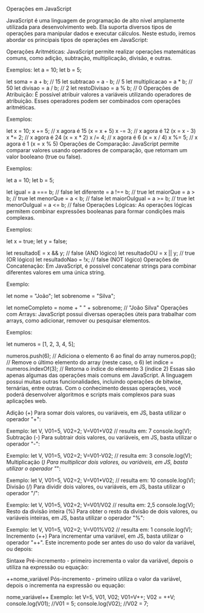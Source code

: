 Operações em JavaScript

JavaScript é uma linguagem de programação de alto nível amplamente utilizada para desenvolvimento web. Ela suporta diversos tipos de operações para manipular dados e executar cálculos. Neste estudo, iremos abordar os principais tipos de operações em JavaScript:

Operações Aritméticas:
JavaScript permite realizar operações matemáticas comuns, como adição, subtração, multiplicação, divisão, e outras.

Exemplos:
let a = 10;
let b = 5;

let soma = a + b;        // 15
let subtracao = a - b;   // 5
let multiplicacao = a * b;  // 50
let divisao = a / b;     // 2
let restoDivisao = a % b;   // 0
Operações de Atribuição:
É possível atribuir valores a variáveis utilizando operadores de atribuição. Esses operadores podem ser combinados com operações aritméticas.

Exemplos:

let x = 10;
x += 5;   // x agora é 15 (x = x + 5)
x -= 3;   // x agora é 12 (x = x - 3)
x *= 2;   // x agora é 24 (x = x * 2)
x /= 4;   // x agora é 6 (x = x / 4)
x %= 5;   // x agora é 1 (x = x % 5)
Operações de Comparação:
JavaScript permite comparar valores usando operadores de comparação, que retornam um valor booleano (true ou false).

Exemplos:

let a = 10;
let b = 5;

let igual = a === b;        // false
let diferente = a !== b;    // true
let maiorQue = a > b;       // true
let menorQue = a < b;       // false
let maiorOuIgual = a >= b;  // true
let menorOuIgual = a <= b;  // false
Operações Lógicas:
As operações lógicas permitem combinar expressões booleanas para formar condições mais complexas.

Exemplos:

let x = true;
let y = false;

let resultadoE = x && y;   // false (AND lógico)
let resultadoOU = x || y;  // true (OR lógico)
let resultadoNao = !x;     // false (NOT lógico)
Operações de Concatenação:
Em JavaScript, é possível concatenar strings para combinar diferentes valores em uma única string.

Exemplo:


let nome = "João";
let sobrenome = "Silva";

let nomeCompleto = nome + " " + sobrenome;  // "João Silva"
Operações com Arrays:
JavaScript possui diversas operações úteis para trabalhar com arrays, como adicionar, remover ou pesquisar elementos.

Exemplos:


let numeros = [1, 2, 3, 4, 5];

numeros.push(6);           // Adiciona o elemento 6 ao final do array
numeros.pop();             // Remove o último elemento do array (neste caso, o 6)
let indice = numeros.indexOf(3);   // Retorna o índice do elemento 3 (índice 2)
Essas são apenas algumas das operações mais comuns em JavaScript. A linguagem possui muitas outras funcionalidades, incluindo operações de bitwise, ternárias, entre outras. Com o conhecimento dessas operações, você poderá desenvolver algoritmos e scripts mais complexos para suas aplicações web.


Adição (+)
Para somar dois valores, ou variáveis, em JS, basta utilizar o operador "+":

Exemplo:
let V, V01=5, V02=2;
V=V01+V02 // resulta em: 7
console.log(V);
Subtração (-)
Para subtrair dois valores, ou variáveis, em JS, basta utilizar o operador "-":

Exemplo:
let V, V01=5, V02=2;
V=V01-V02; // resulta em: 3
console.log(V);
Multiplicação (*)
Para multiplicar dois valores, ou variáveis, em JS, basta utilizar o operador "*":

Exemplo:
let V, V01=5, V02=2;
V=V01*V02; // resulta em: 10
console.log(V);
Divisão (/)
Para dividir dois valores, ou variáveis, em JS, basta utilizar o operador "/":

Exemplo:
let V, V01=5, V02=2;
V=V01/V02 // resulta em: 2,5
console.log(V);
Resto da divisão inteira (%)
Para obter o resto da divisão de dois valores, ou variáveis inteiras, em JS, basta utilizar o operador "%":

Exemplo:
let V, V01=5, V02=2;
V=V01%V02 // resulta em: 1
console.log(V);
Incremento (++)
Para incrementar uma variável, em JS, basta utilizar o operador "++". Este incremento pode ser antes do uso do valor da variável, ou depois:

Sintaxe
Pré-incremento - primeiro incrementa o valor da variável, depois o utiliza na expressão ou equação:

++nome_variável 
Pós-incremento - primeiro utiliza o valor da variável, depois o incrementa na expressão ou equação:

nome_variável++ 
Exemplo:
let V=5, V01, V02;
V01=V++;
V02 = ++V;
console.log(V01); //V01 = 5;
console.log(V02); //V02 = 7;